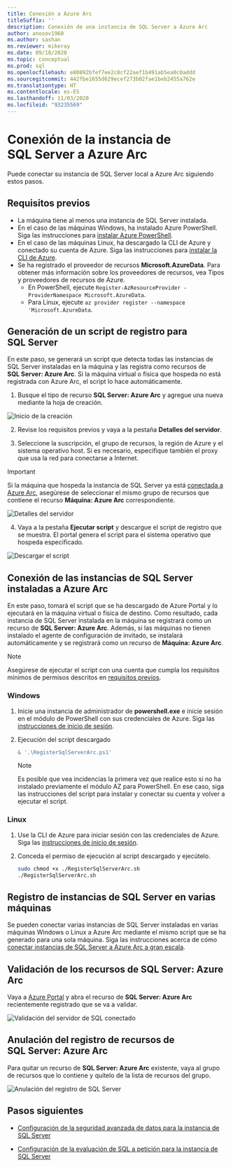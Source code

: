 ```yaml
---
title: Conexión a Azure Arc
titleSuffix: ''
description: Conexión de una instancia de SQL Server a Azure Arc
author: anosov1960
ms.author: sashan
ms.reviewer: mikeray
ms.date: 09/10/2020
ms.topic: conceptual
ms.prod: sql
ms.openlocfilehash: e80892bfef7ee2c8cf22aef1b491ab5ea0c0addd
ms.sourcegitcommit: 442fbe1655d629ecef273b02fae1beb2455a762e
ms.translationtype: HT
ms.contentlocale: es-ES
ms.lasthandoff: 11/03/2020
ms.locfileid: "93235569"
---
```

# <a name="connect-your-sql-server-to-azure-arc"></a>Conexión de la instancia de SQL Server a Azure Arc

Puede conectar su instancia de SQL Server local a Azure Arc siguiendo estos pasos.

## <a name="prerequisites"></a>Requisitos previos

* La máquina tiene al menos una instancia de SQL Server instalada.
* En el caso de las máquinas Windows, ha instalado Azure PowerShell. Siga las instrucciones para [instalar Azure PowerShell](/powershell/azure/install-az-ps).
* En el caso de las máquinas Linux, ha descargado la CLI de Azure y conectado su cuenta de Azure. Siga las instrucciones para [instalar la CLI de Azure](/cli/azure/install-azure-cli-apt).
* Se ha registrado el proveedor de recursos **Microsoft.AzureData**. Para obtener más información sobre los proveedores de recursos, vea Tipos y proveedores de recursos de Azure.
    * En PowerShell, ejecute `Register-AzResourceProvider -ProviderNamespace Microsoft.AzureData`.
    * Para Linux, ejecute `az provider register --namespace 'Microsoft.AzureData`.



## <a name="generate-a-registration-script-for-sql-server"></a>Generación de un script de registro para SQL Server

En este paso, se generará un script que detecta todas las instancias de SQL Server instaladas en la máquina y las registra como recursos de __SQL Server: Azure Arc__. Si la máquina virtual o física que hospeda no está registrada con Azure Arc, el script lo hace automáticamente.

1. Busque el tipo de recurso __SQL Server: Azure Arc__ y agregue una nueva mediante la hoja de creación.

![Inicio de la creación](media/join/start-creation-of-sql-server-azure-arc-resource.png)
    
2. Revise los requisitos previos y vaya a la pestaña **Detalles del servidor**.  

3. Seleccione la suscripción, el grupo de recursos, la región de Azure y el sistema operativo host. Si es necesario, especifique también el proxy que usa la red para conectarse a Internet.

> [!IMPORTANT]
> Si la máquina que hospeda la instancia de SQL Server ya está [conectada a Azure Arc](/azure/azure-arc/servers/onboard-portal), asegúrese de seleccionar el mismo grupo de recursos que contiene el recurso __Máquina: Azure Arc__ correspondiente.

![Detalles del servidor](media/join/server-details-sql-server-azure-arc.png)

4. Vaya a la pestaña **Ejecutar script** y descargue el script de registro que se muestra. El portal genera el script para el sistema operativo que hospeda especificado.

![Descargar el script](media/join/download-script-sql-server-azure-arc.png)

## <a name="connect-the-installed-sql-server-instances-to-azure-arc"></a>Conexión de las instancias de SQL Server instaladas a Azure Arc

En este paso, tomará el script que se ha descargado de Azure Portal y lo ejecutará en la máquina virtual o física de destino. Como resultado, cada instancia de SQL Server instalada en la máquina se registrará como un recurso de __SQL Server: Azure Arc__. Además, si las máquinas no tienen instalado el agente de configuración de invitado, se instalará automáticamente y se registrará como un recurso de __Máquina: Azure Arc__.

> [!NOTE]
> Asegúrese de ejecutar el script con una cuenta que cumpla los requisitos mínimos de permisos descritos en [requisitos previos](overview.md#prerequisites).

### <a name="windows"></a>Windows

1. Inicie una instancia de administrador de __powershell.exe__ e inicie sesión en el módulo de PowerShell con sus credenciales de Azure. Siga las [instrucciones de inicio de sesión](/powershell/azure/install-az-ps#sign-in).

2. Ejecución del script descargado

   ```powershell
   & '.\RegisterSqlServerArc.ps1'
   ```

   > [!NOTE]
   > Es posible que vea incidencias la primera vez que realice esto si no ha instalado previamente el módulo AZ para PowerShell. En ese caso, siga las instrucciones del script para instalar y conectar su cuenta y volver a ejecutar el script.

### <a name="linux"></a>Linux

1. Use la CLI de Azure para iniciar sesión con las credenciales de Azure. Siga las [instrucciones de inicio de sesión](/cli/azure/authenticate-azure-cli).

2. Conceda el permiso de ejecución al script descargado y ejecútelo.

   ```bash
   sudo chmod +x ./RegisterSqlServerArc.sh
   ./RegisterSqlServerArc.sh
   ```

## <a name="register-sql-server-instances-on-multiple-machines"></a>Registro de instancias de SQL Server en varias máquinas

Se pueden conectar varias instancias de SQL Server instaladas en varias máquinas Windows o Linux a Azure Arc mediante el mismo script que se ha generado para una sola máquina. Siga las instrucciones acerca de cómo [conectar instancias de SQL Server a Azure Arc a gran escala](connect-at-scale.md).

## <a name="validate-the-sql-server---azure-arc-resources"></a>Validación de los recursos de SQL Server: Azure Arc

Vaya a [Azure Portal](https://ms.portal.azure.com/#home) y abra el recurso de __SQL Server: Azure Arc__ recientemente registrado que se va a validar.

![Validación del servidor de SQL conectado ](media/join/validate-sql-server-azure-arc.png)

## <a name="un-register-the-sql-server---azure-arc-resources"></a>Anulación del registro de recursos de SQL Server: Azure Arc

Para quitar un recurso de __SQL Server: Azure Arc__ existente, vaya al grupo de recursos que lo contiene y quítelo de la lista de recursos del grupo.

![Anulación del registro de SQL Server](media/join/delete-sql-server-azure-arc.png)

## <a name="next-steps"></a>Pasos siguientes

* [Configuración de la seguridad avanzada de datos para la instancia de SQL Server](configure-advanced-data-security.md)

* [Configuración de la evaluación de SQL a petición para la instancia de SQL Server](assess.md)